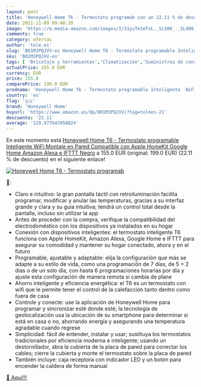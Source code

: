 ```yaml
---
layout: post
title: 'Honeywell Home T6 - Termostato programab con un 22.11 % de descuento'
date: 2021-11-09 09:48:20
image: 'https://m.media-amazon.com/images/I/31yuTm1mTsL._SL500_._SL400_.jpg'
comments: true
category: ofertas
author: 'tole.es'
slug: 'B01M3PQJVV-es Honeywell Home T6 - Termostato programable Inteligente...'
sku: 'B01M3PQJVV-es'
tags: [ 'Bricolaje y herramientas','Climatización','Suministros de construcción','Termostatos','Termostatos y accesorios','alexa','google','home','honeywell home','ifttt', ]
actualPrice: 155.0 EUR
currency: EUR
price: 155.0
comparePrice: 199.0 EUR
prodname: 'Honeywell Home T6 - Termostato programable Inteligente  WiFi  Montaje en Pared  Compatible con Apple HomeKit  Google Home  Amazon Alexa e IFTTT Negro'
country: 'es'
flag: '🇪🇸'
brand: 'Honeywell Home'
buyurl: 'https://www.amazon.es/dp/B01M3PQJVV/?tag=tolees-21'
descuento: '22.11'
average: '129.977647058824'
---
```


En este momento está [Honeywell Home T6 - Termostato programable Inteligente  WiFi  Montaje en Pared  Compatible con Apple HomeKit  Google Home  Amazon Alexa e IFTTT Negro](https://www.amazon.es/dp/B01M3PQJVV/?tag=tolees-21) a 155.0 EUR (original: 199.0 EUR) (22.11 %  de descuento) en el siguiente enlace!

[![Honeywell Home T6 - Termostato programab](https://m.media-amazon.com/images/I/31yuTm1mTsL._SL500_._SL400_.jpg)](https://www.amazon.es/dp/B01M3PQJVV/?tag=tolees-21)

🔎:

- Claro e intuitivo: la gran pantalla táctil con retroiluminación facilita programar, modificar y anular las temperaturas, gracias a su interfaz grande y clara y su guía intuitiva; tendrá un control total desde la pantalla, incluso sin utilizar la app
- Antes de proceder con la compra, verifique la compatibilidad del electrodoméstico con los dispositivos ya instalados en su hogar
- Conexión con dispositivos inteligentes: el termostato inteligente T6 funciona con Apple HomeKit, Amazon Alexa, Google Home e IFTTT para asegurar su comodidad y mantener su hogar conectado, ahora y en el futuro
- Programable, ajustable y adaptable: elija la configuración que más se adapte a su estilo de vida, como una programación de 7 días, de 5 + 2 días o de un solo día, con hasta 6 programaciones horarias por día y ajuste esta configuración de manera remota si cambia de plane
- Ahorro inteligente y eficiencia energética: el T6 es un termostato con wifi que le permite tener el control de la calefacción tanto dentro como fuera de casa
- Controle y conecte: use la aplicación de Honeywell Home para programar y sincronizar esté donde esté; la tecnología de geolocalización usa la ubicación de su smartphone para determinar si está en casa o no, ahorrando energía y asegurando una temperatura agradable cuando regrese
- Simplicidad: fácil de entender, instalar y usar; sustituya los termostatos tradicionales por eficiencia moderna e inteligente; usando un destornillador, abra la cubierta de la placa de pared para conectar los cables; cierre la cubierta y monte el termostato sobre la placa de pared
- También incluye: caja receptora con indicador LED y un botón para encender la caldera de forma manual

[🛒 Aquí!!!](https://www.amazon.es/dp/B01M3PQJVV/?tag=tolees-21)

